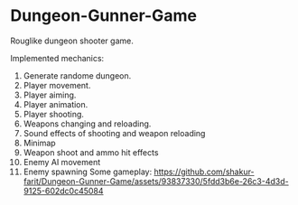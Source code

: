 # Dungeon-Gunner-Game
Rouglike dungeon shooter game.

Implemented mechanics:
 1. Generate randome dungeon.
 2. Player movement.
 3. Player aiming.
 4. Player animation.
 5. Player shooting.
 6. Weapons changing and reloading.
 7. Sound effects of shooting and weapon reloading
 8. Minimap
 9. Weapon shoot and ammo hit effects
 10. Enemy AI movement
 11. Enemy spawning
 Some gameplay:
 https://github.com/shakur-farit/Dungeon-Gunner-Game/assets/93837330/5fdd3b6e-26c3-4d3d-9125-602dc0c45084



